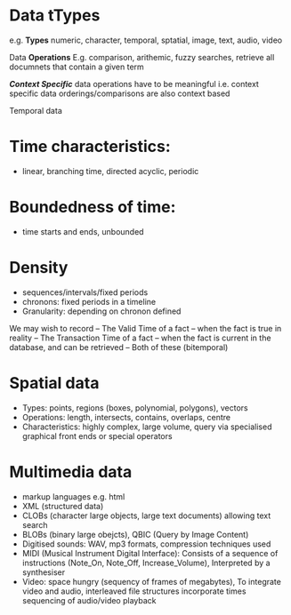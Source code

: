 # Data tTypes
e.g. **Types**
numeric, character, temporal, sptatial, image, text, audio, video

Data **Operations**
E.g. comparison, arithemic, fuzzy searches, retrieve all documnets 
 that contain a given term

**_Context Specific_**
data operations have to be meaningful i.e. context specific
data orderings/comparisons are also context based

Temporal data
# Time characteristics:
- linear, branching time, directed acyclic, periodic
# Boundedness of time:
- time starts and ends, unbounded
# Density
- sequences/intervals/fixed periods
- chronons: fixed periods in a timeline
- Granularity: depending on chronon defined

We may wish to record
– The Valid Time of a fact – when the fact is true in reality
– The Transaction Time of a fact – when the fact is current in
the database, and can be retrieved
– Both of these (bitemporal)


# Spatial data
- Types: points, regions (boxes, polynomial, polygons), vectors
- Operations: length, intersects, contains, overlaps, centre
- Characteristics: highly complex, large volume, query via specialised graphical front ends or special operators

# Multimedia data
- markup languages e.g. html
- XML (structured data)
- CLOBs (character large objects, large text documents) allowing text search
- BLOBs (binary large obejcts), QBIC (Query by Image Content)
- Digitised sounds: WAV, mp3 formats, compression techniques used
- MIDI (Musical Instrument Digital Interface): Consists of a sequence of instructions (Note_On, Note_Off, Increase_Volume), Interpreted by a synthesiser
- Video: space hungry (sequency of frames of megabytes), To integrate video and audio, interleaved file
structures incorporate times sequencing of audio/video playback
<!--stackedit_data:
eyJoaXN0b3J5IjpbLTEyNjAyMDkyNzRdfQ==
-->